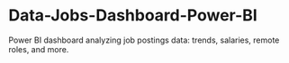 # Data-Jobs-Dashboard-Power-BI
Power BI dashboard analyzing job postings data: trends, salaries, remote roles, and more.
